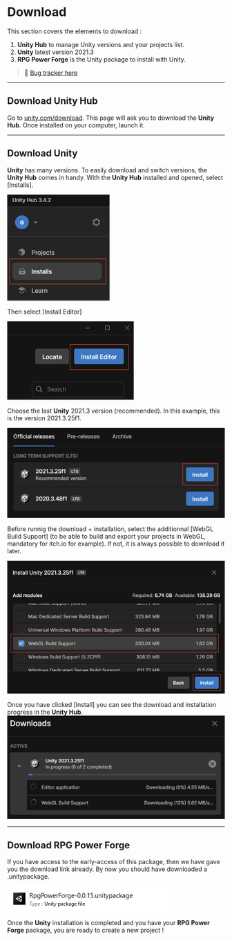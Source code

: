 # Download

This section covers the elements to download :
1. **Unity Hub** to manage Unity versions and your projects list.
1. **Unity** latest version 2021.3
1. **RPG Power Forge** is the Unity package to install with Unity.

> 🐞 [Bug tracker here](https://trello.com/b/PIzgsYov/rpg-power-forge-road-map)

---
## Download Unity Hub

Go to [unity.com/download](https://unity.com/download). This page will ask you to download the **Unity Hub**. Once installed on your computer, launch it.

---
## Download Unity

**Unity** has many versions. To easily download and switch versions, the **Unity Hub** comes in handy. With the **Unity Hub** installed and opened, select [Installs].

![install_button.png](./../media/download/install_button.png)

Then select [Install Editor]

![install_editor_button.png](./../media/download/install_editor_button.png)

Choose the last **Unity** 2021.3 version (recommended). In this example, this is the version 2021.3.25f1.

![install_unity_version.png](./../media/download/install_unity_version.png)

Before runnig the download + installation, select the additionnal [WebGL Build Support] (to be able to build and export your projects in WebGL, mandatory for itch.io for example). If not, it is always possible to download it later.

![install_webgl.png](./../media/download/install_webgl.png)

Once you have clicked [Install] you can see the download and installation progress in the **Unity Hub**.
![install_progress.png](./../media/download/install_progress.png)

---
## Download RPG Power Forge

If you have access to the early-access of this package, then we have gave you the download link already. By now you should have downloaded a .unitypackage.

![rpf_unitypackage.png](./../media/download/rpf_unitypackage.png)

Once the **Unity** installation is completed and you have your **RPG Power Forge** package, you are ready to create a new project !